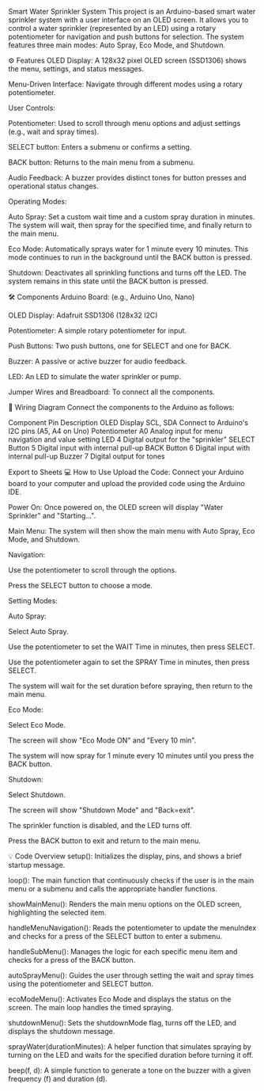 Smart Water Sprinkler System
This project is an Arduino-based smart water sprinkler system with a user interface on an OLED screen. It allows you to control a water sprinkler (represented by an LED) using a rotary potentiometer for navigation and push buttons for selection. The system features three main modes: Auto Spray, Eco Mode, and Shutdown.

⚙️ Features
OLED Display: A 128x32 pixel OLED screen (SSD1306) shows the menu, settings, and status messages.

Menu-Driven Interface: Navigate through different modes using a rotary potentiometer.

User Controls:

Potentiometer: Used to scroll through menu options and adjust settings (e.g., wait and spray times).

SELECT button: Enters a submenu or confirms a setting.

BACK button: Returns to the main menu from a submenu.

Audio Feedback: A buzzer provides distinct tones for button presses and operational status changes.

Operating Modes:

Auto Spray: Set a custom wait time and a custom spray duration in minutes. The system will wait, then spray for the specified time, and finally return to the main menu.

Eco Mode: Automatically sprays water for 1 minute every 10 minutes. This mode continues to run in the background until the BACK button is pressed.

Shutdown: Deactivates all sprinkling functions and turns off the LED. The system remains in this state until the BACK button is pressed.

🛠️ Components
Arduino Board: (e.g., Arduino Uno, Nano)

OLED Display: Adafruit SSD1306 (128x32 I2C)

Potentiometer: A simple rotary potentiometer for input.

Push Buttons: Two push buttons, one for SELECT and one for BACK.

Buzzer: A passive or active buzzer for audio feedback.

LED: An LED to simulate the water sprinkler or pump.

Jumper Wires and Breadboard: To connect all the components.

🔌 Wiring Diagram
Connect the components to the Arduino as follows:

Component	Pin	Description
OLED Display	SCL, SDA	Connect to Arduino's I2C pins (A5, A4 on Uno)
Potentiometer	A0	Analog input for menu navigation and value setting
LED	4	Digital output for the "sprinkler"
SELECT Button	5	Digital input with internal pull-up
BACK Button	6	Digital input with internal pull-up
Buzzer	7	Digital output for tones

Export to Sheets
💻 How to Use
Upload the Code: Connect your Arduino board to your computer and upload the provided code using the Arduino IDE.

Power On: Once powered on, the OLED screen will display "Water Sprinkler" and "Starting...".

Main Menu: The system will then show the main menu with Auto Spray, Eco Mode, and Shutdown.

Navigation:

Use the potentiometer to scroll through the options.

Press the SELECT button to choose a mode.

Setting Modes:

Auto Spray:

Select Auto Spray.

Use the potentiometer to set the WAIT Time in minutes, then press SELECT.

Use the potentiometer again to set the SPRAY Time in minutes, then press SELECT.

The system will wait for the set duration before spraying, then return to the main menu.

Eco Mode:

Select Eco Mode.

The screen will show "Eco Mode ON" and "Every 10 min".

The system will now spray for 1 minute every 10 minutes until you press the BACK button.

Shutdown:

Select Shutdown.

The screen will show "Shutdown Mode" and "Back=exit".

The sprinkler function is disabled, and the LED turns off.

Press the BACK button to exit and return to the main menu.

💡 Code Overview
setup(): Initializes the display, pins, and shows a brief startup message.

loop(): The main function that continuously checks if the user is in the main menu or a submenu and calls the appropriate handler functions.

showMainMenu(): Renders the main menu options on the OLED screen, highlighting the selected item.

handleMenuNavigation(): Reads the potentiometer to update the menuIndex and checks for a press of the SELECT button to enter a submenu.

handleSubMenu(): Manages the logic for each specific menu item and checks for a press of the BACK button.

autoSprayMenu(): Guides the user through setting the wait and spray times using the potentiometer and SELECT button.

ecoModeMenu(): Activates Eco Mode and displays the status on the screen. The main loop handles the timed spraying.

shutdownMenu(): Sets the shutdownMode flag, turns off the LED, and displays the shutdown message.

sprayWater(durationMinutes): A helper function that simulates spraying by turning on the LED and waits for the specified duration before turning it off.

beep(f, d): A simple function to generate a tone on the buzzer with a given frequency (f) and duration (d).
